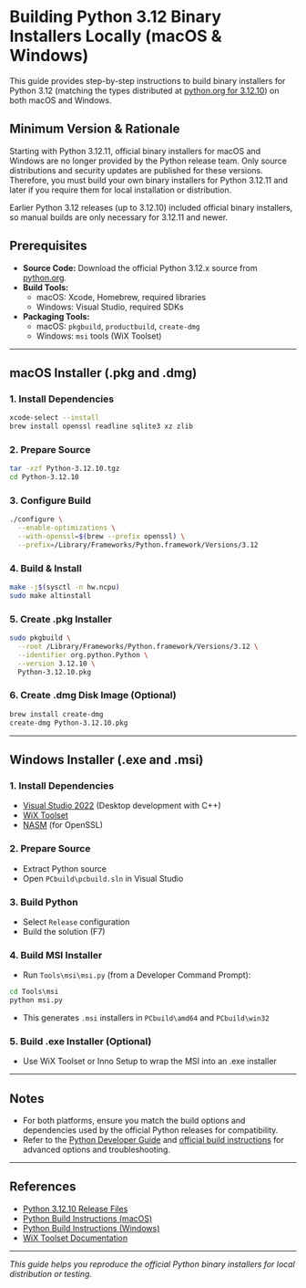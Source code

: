 # Building Python 3.12 Binary Installers Locally (macOS & Windows)

This guide provides step-by-step instructions to build binary installers for Python 3.12 (matching the types distributed at [python.org for 3.12.10](https://www.python.org/downloads/release/python-31210/)) on both macOS and Windows.

## Minimum Version & Rationale

Starting with Python 3.12.11, official binary installers for macOS and Windows are no longer provided by the Python release team. Only source distributions and security updates are published for these versions. Therefore, you must build your own binary installers for Python 3.12.11 and later if you require them for local installation or distribution.

Earlier Python 3.12 releases (up to 3.12.10) included official binary installers, so manual builds are only necessary for 3.12.11 and newer.

## Prerequisites

- **Source Code:** Download the official Python 3.12.x source from [python.org](https://www.python.org/ftp/python/3.12.10/Python-3.12.10.tgz).
- **Build Tools:**
  - macOS: Xcode, Homebrew, required libraries
  - Windows: Visual Studio, required SDKs
- **Packaging Tools:**
  - macOS: `pkgbuild`, `productbuild`, `create-dmg`
  - Windows: `msi` tools (WiX Toolset)

---

## macOS Installer (.pkg and .dmg)

### 1. Install Dependencies
```sh
xcode-select --install
brew install openssl readline sqlite3 xz zlib
```

### 2. Prepare Source
```sh
tar -xzf Python-3.12.10.tgz
cd Python-3.12.10
```

### 3. Configure Build
```sh
./configure \
  --enable-optimizations \
  --with-openssl=$(brew --prefix openssl) \
  --prefix=/Library/Frameworks/Python.framework/Versions/3.12
```

### 4. Build & Install
```sh
make -j$(sysctl -n hw.ncpu)
sudo make altinstall
```

### 5. Create .pkg Installer
```sh
sudo pkgbuild \
  --root /Library/Frameworks/Python.framework/Versions/3.12 \
  --identifier org.python.Python \
  --version 3.12.10 \
  Python-3.12.10.pkg
```

### 6. Create .dmg Disk Image (Optional)
```sh
brew install create-dmg
create-dmg Python-3.12.10.pkg
```

---

## Windows Installer (.exe and .msi)

### 1. Install Dependencies
- [Visual Studio 2022](https://visualstudio.microsoft.com/) (Desktop development with C++)
- [WiX Toolset](https://wixtoolset.org/)
- [NASM](https://www.nasm.us/) (for OpenSSL)

### 2. Prepare Source
- Extract Python source
- Open `PCbuild\pcbuild.sln` in Visual Studio

### 3. Build Python
- Select `Release` configuration
- Build the solution (F7)

### 4. Build MSI Installer
- Run `Tools\msi\msi.py` (from a Developer Command Prompt):
```cmd
cd Tools\msi
python msi.py
```
- This generates `.msi` installers in `PCbuild\amd64` and `PCbuild\win32`

### 5. Build .exe Installer (Optional)
- Use WiX Toolset or Inno Setup to wrap the MSI into an .exe installer

---

## Notes
- For both platforms, ensure you match the build options and dependencies used by the official Python releases for compatibility.
- Refer to the [Python Developer Guide](https://devguide.python.org/) and [official build instructions](https://github.com/python/cpython/blob/main/README.rst) for advanced options and troubleshooting.

---

## References
- [Python 3.12.10 Release Files](https://www.python.org/downloads/release/python-31210/)
- [Python Build Instructions (macOS)](https://devguide.python.org/getting-started/setup-building/#macos)
- [Python Build Instructions (Windows)](https://devguide.python.org/getting-started/setup-building/#windows)
- [WiX Toolset Documentation](https://wixtoolset.org/documentation/)

---

*This guide helps you reproduce the official Python binary installers for local distribution or testing.*
